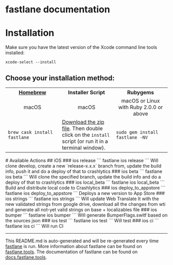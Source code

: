fastlane documentation
================
# Installation

Make sure you have the latest version of the Xcode command line tools installed:

```
xcode-select --install
```

## Choose your installation method:

<table width="100%" >
<tr>
<th width="33%"><a href="http://brew.sh">Homebrew</a></td>
<th width="33%">Installer Script</td>
<th width="33%">Rubygems</td>
</tr>
<tr>
<td width="33%" align="center">macOS</td>
<td width="33%" align="center">macOS</td>
<td width="33%" align="center">macOS or Linux with Ruby 2.0.0 or above</td>
</tr>
<tr>
<td width="33%"><code>brew cask install fastlane</code></td>
<td width="33%"><a href="https://download.fastlane.tools/fastlane.zip">Download the zip file</a>. Then double click on the <code>install</code> script (or run it in a terminal window).</td>
<td width="33%"><code>sudo gem install fastlane -NV</code></td>
</tr>
</table>
# Available Actions
## iOS
### ios release
```
fastlane ios release
```
Will clone develop, create a new `release-x.x.x` branch from, update the build info, push it and do a deploy of that to crashlytics
### ios beta
```
fastlane ios beta
```
Will clone the specified branch, update the build info and do a deploy of that to crashlytics
### ios local_beta
```
fastlane ios local_beta
```
Build and distribute local code to Crashlytics
### ios deploy_to_appstore
```
fastlane ios deploy_to_appstore
```
Deploys a new version to App Store
### ios strings
```
fastlane ios strings
```
Will update Web Translate It with the new validated strings from google drive, download all the changes from wti and generate all not-yet valid strings on base + localizables file
### ios bumper
```
fastlane ios bumper
```
Will generate BumperFlags.switf based on the sources json
### ios test
```
fastlane ios test
```
Will test
### ios ci
```
fastlane ios ci
```
Will run CI

----

This README.md is auto-generated and will be re-generated every time [fastlane](https://fastlane.tools) is run.
More information about fastlane can be found on [fastlane.tools](https://fastlane.tools).
The documentation of fastlane can be found on [docs.fastlane.tools](https://docs.fastlane.tools).
